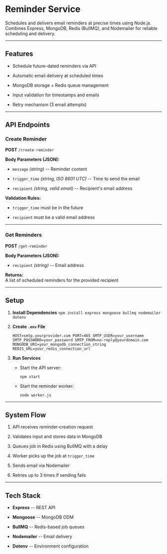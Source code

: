 Reminder Service
================

Schedules and delivers email reminders at precise times using Node.js.\
Combines Express, MongoDB, Redis (BullMQ), and Nodemailer for reliable scheduling and delivery.

* * * * *

Features
--------

-   Schedule future-dated reminders via API

-   Automatic email delivery at scheduled times

-   MongoDB storage + Redis queue management

-   Input validation for timestamps and emails

-   Retry mechanism (3 email attempts)

* * * * *

API Endpoints
-------------

### Create Reminder

**POST** `/create-reminder`

**Body Parameters (JSON):**

-   `message` *(string)* -- Reminder content

-   `trigger_time` *(string, ISO 8601 UTC)* -- Time to send the email

-   `recipient` *(string, valid email)* -- Recipient's email address

**Validation Rules:**

-   `trigger_time` must be in the future

-   `recipient` must be a valid email address

* * * * *

### Get Reminders

**POST** `/get-reminder`

**Body Parameters (JSON):**

-   `recipient` *(string)* -- Email address

**Returns:**\
A list of scheduled reminders for the provided recipient

* * * * *

Setup
-----

1.  **Install Dependencies**
    `npm install express mongoose bullmq nodemailer dotenv`

2.  **Create `.env` File**

    `HOST=smtp.yourprovider.com
    PORT=465
    SMTP_USER=your_username
    SMTP_PASSWORD=your_password
    SMTP_FROM=no-reply@yourdomain.com
    MONGODB_URI=your_mongodb_connection_string
    REDIS_URL=your_redis_connection_url`

4.  **Run Services**

    -   Start the API server:

        `npm start`

    -   Start the reminder worker:

        `node worker.js`

* * * * *

System Flow
-----------

1.  API receives reminder‐creation request

2.  Validates input and stores data in MongoDB

3.  Queues job in Redis using BullMQ with a delay

4.  Worker picks up the job at `trigger_time`

5.  Sends email via Nodemailer

6.  Retries up to 3 times if sending fails

* * * * *

Tech Stack
----------

-   **Express** -- REST API

-   **Mongoose** -- MongoDB ODM

-   **BullMQ** -- Redis-based job queues

-   **Nodemailer** -- Email delivery

-   **Dotenv** -- Environment configuration
